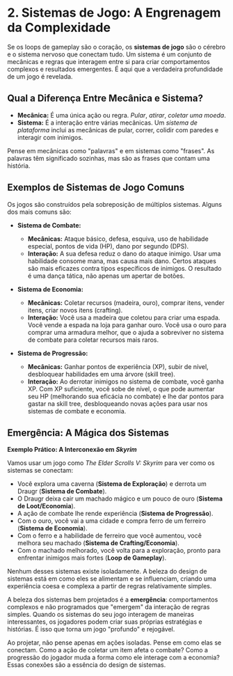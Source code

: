 # 2. Sistemas de Jogo: A Engrenagem da Complexidade

Se os loops de gameplay são o coração, os **sistemas de jogo** são o cérebro e o sistema nervoso que conectam tudo. Um sistema é um conjunto de mecânicas e regras que interagem entre si para criar comportamentos complexos e resultados emergentes. É aqui que a verdadeira profundidade de um jogo é revelada.

## Qual a Diferença Entre Mecânica e Sistema?

- **Mecânica:** É uma única ação ou regra. *Pular*, *atirar*, *coletar uma moeda*.
- **Sistema:** É a interação entre várias mecânicas. Um *sistema de plataforma* inclui as mecânicas de pular, correr, colidir com paredes e interagir com inimigos.

Pense em mecânicas como "palavras" e em sistemas como "frases". As palavras têm significado sozinhas, mas são as frases que contam uma história.

## Exemplos de Sistemas de Jogo Comuns

Os jogos são construídos pela sobreposição de múltiplos sistemas. Alguns dos mais comuns são:

*   **Sistema de Combate:**
    *   **Mecânicas:** Ataque básico, defesa, esquiva, uso de habilidade especial, pontos de vida (HP), dano por segundo (DPS).
    *   **Interação:** A sua defesa reduz o dano do ataque inimigo. Usar uma habilidade consome mana, mas causa mais dano. Certos ataques são mais eficazes contra tipos específicos de inimigos. O resultado é uma dança tática, não apenas um apertar de botões.

*   **Sistema de Economia:**
    *   **Mecânicas:** Coletar recursos (madeira, ouro), comprar itens, vender itens, criar novos itens (crafting).
    *   **Interação:** Você usa a madeira que coletou para criar uma espada. Você vende a espada na loja para ganhar ouro. Você usa o ouro para comprar uma armadura melhor, que o ajuda a sobreviver no sistema de combate para coletar recursos mais raros.

*   **Sistema de Progressão:**
    *   **Mecânicas:** Ganhar pontos de experiência (XP), subir de nível, desbloquear habilidades em uma árvore (skill tree).
    *   **Interação:** Ao derrotar inimigos no sistema de combate, você ganha XP. Com XP suficiente, você sobe de nível, o que pode aumentar seu HP (melhorando sua eficácia no combate) e lhe dar pontos para gastar na skill tree, desbloqueando novas ações para usar nos sistemas de combate e economia.

## Emergência: A Mágica dos Sistemas

**Exemplo Prático: A Interconexão em *Skyrim***

Vamos usar um jogo como *The Elder Scrolls V: Skyrim* para ver como os sistemas se conectam:

-   Você explora uma caverna (**Sistema de Exploração**) e derrota um Draugr (**Sistema de Combate**).
-   O Draugr deixa cair um machado mágico e um pouco de ouro (**Sistema de Loot/Economia**).
-   A ação de combate lhe rende experiência (**Sistema de Progressão**).
-   Com o ouro, você vai a uma cidade e compra ferro de um ferreiro (**Sistema de Economia**).
-   Com o ferro e a habilidade de ferreiro que você aumentou, você melhora seu machado (**Sistema de Crafting/Economia**).
-   Com o machado melhorado, você volta para a exploração, pronto para enfrentar inimigos mais fortes (**Loop de Gameplay**).

Nenhum desses sistemas existe isoladamente. A beleza do design de sistemas está em como eles se alimentam e se influenciam, criando uma experiência coesa e complexa a partir de regras relativamente simples.

A beleza dos sistemas bem projetados é a **emergência**: comportamentos complexos e não programados que "emergem" da interação de regras simples. Quando os sistemas do seu jogo interagem de maneiras interessantes, os jogadores podem criar suas próprias estratégias e histórias. É isso que torna um jogo "profundo" e rejogável.

Ao projetar, não pense apenas em ações isoladas. Pense em como elas se conectam. Como a ação de coletar um item afeta o combate? Como a progressão do jogador muda a forma como ele interage com a economia? Essas conexões são a essência do design de sistemas.
